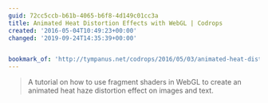 ```yaml
---
guid: 72cc5ccb-b61b-4065-b6f8-4d149c01cc3a
title: Animated Heat Distortion Effects with WebGL | Codrops
created: '2016-05-04T10:49:23+00:00'
changed: '2019-09-24T14:35:39+00:00'


bookmark_of: 'http://tympanus.net/codrops/2016/05/03/animated-heat-distortion-effects-webgl/'
---
```



<blockquote>A tutorial on how to use fragment shaders in WebGL to create an animated heat haze distortion effect on images and text.</blockquote>
